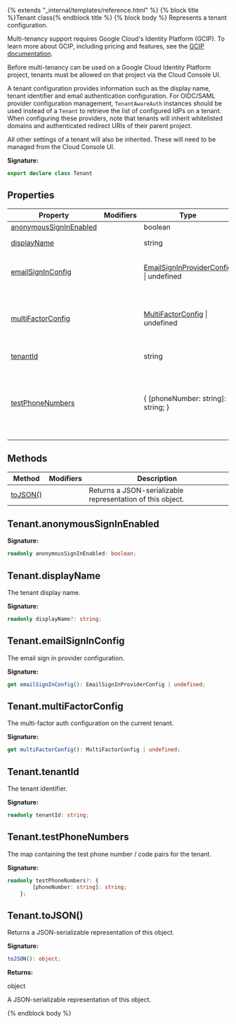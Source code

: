 {% extends "_internal/templates/reference.html" %}
{% block title %}Tenant class{% endblock title %}
{% block body %}
Represents a tenant configuration.

Multi-tenancy support requires Google Cloud's Identity Platform (GCIP). To learn more about GCIP, including pricing and features, see the [GCIP documentation](https://cloud.google.com/identity-platform)<!-- -->.

Before multi-tenancy can be used on a Google Cloud Identity Platform project, tenants must be allowed on that project via the Cloud Console UI.

A tenant configuration provides information such as the display name, tenant identifier and email authentication configuration. For OIDC/SAML provider configuration management, `TenantAwareAuth` instances should be used instead of a `Tenant` to retrieve the list of configured IdPs on a tenant. When configuring these providers, note that tenants will inherit whitelisted domains and authenticated redirect URIs of their parent project.

All other settings of a tenant will also be inherited. These will need to be managed from the Cloud Console UI.

<b>Signature:</b>

```typescript
export declare class Tenant 
```

## Properties

|  Property | Modifiers | Type | Description |
|  --- | --- | --- | --- |
|  [anonymousSignInEnabled](./firebase-admin.auth.tenant.md#tenantanonymoussigninenabled) |  | boolean |  |
|  [displayName](./firebase-admin.auth.tenant.md#tenantdisplayname) |  | string | The tenant display name. |
|  [emailSignInConfig](./firebase-admin.auth.tenant.md#tenantemailsigninconfig) |  | [EmailSignInProviderConfig](./firebase-admin.auth.emailsigninproviderconfig.md#emailsigninproviderconfig_interface) \| undefined | The email sign in provider configuration. |
|  [multiFactorConfig](./firebase-admin.auth.tenant.md#tenantmultifactorconfig) |  | [MultiFactorConfig](./firebase-admin.auth.multifactorconfig.md#multifactorconfig_interface) \| undefined | The multi-factor auth configuration on the current tenant. |
|  [tenantId](./firebase-admin.auth.tenant.md#tenanttenantid) |  | string | The tenant identifier. |
|  [testPhoneNumbers](./firebase-admin.auth.tenant.md#tenanttestphonenumbers) |  | { \[phoneNumber: string\]: string; } | The map containing the test phone number / code pairs for the tenant. |

## Methods

|  Method | Modifiers | Description |
|  --- | --- | --- |
|  [toJSON()](./firebase-admin.auth.tenant.md#tenanttojson) |  | Returns a JSON-serializable representation of this object. |

## Tenant.anonymousSignInEnabled

<b>Signature:</b>

```typescript
readonly anonymousSignInEnabled: boolean;
```

## Tenant.displayName

The tenant display name.

<b>Signature:</b>

```typescript
readonly displayName?: string;
```

## Tenant.emailSignInConfig

The email sign in provider configuration.

<b>Signature:</b>

```typescript
get emailSignInConfig(): EmailSignInProviderConfig | undefined;
```

## Tenant.multiFactorConfig

The multi-factor auth configuration on the current tenant.

<b>Signature:</b>

```typescript
get multiFactorConfig(): MultiFactorConfig | undefined;
```

## Tenant.tenantId

The tenant identifier.

<b>Signature:</b>

```typescript
readonly tenantId: string;
```

## Tenant.testPhoneNumbers

The map containing the test phone number / code pairs for the tenant.

<b>Signature:</b>

```typescript
readonly testPhoneNumbers?: {
        [phoneNumber: string]: string;
    };
```

## Tenant.toJSON()

Returns a JSON-serializable representation of this object.

<b>Signature:</b>

```typescript
toJSON(): object;
```
<b>Returns:</b>

object

A JSON-serializable representation of this object.

{% endblock body %}
